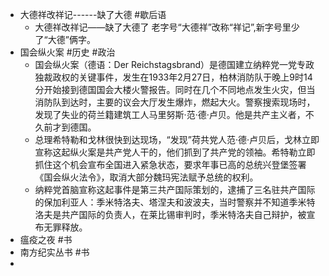 - 大德祥改祥记------缺了大德 #歇后语
	- 大德祥改祥记——缺了大德了 老字号“大德祥”改称“祥记”,新字号里少了“大德”俩字。
- 国会纵火案 #历史 #政治
	- 国会纵火案（德语：Der Reichstagsbrand）是德国建立纳粹党一党专政独裁政权的关键事件，发生在1933年2月27日，柏林消防队于晚上9时14分开始接到德国国会大楼火警报告。同时在几个不同地点发生火灾，但当消防队到达时，主要的议会大厅发生爆炸，燃起大火。警察搜索现场时，发现了失业的荷兰籍建筑工人马里努斯·范·德·卢贝。他是共产主义者，不久前才到德国。
	- 总理希特勒和戈林很快到达现场，“发现”荷共党人范·德·卢贝后，戈林立即宣称这起纵火案是共产党人干的，他们抓到了共产党的领袖。希特勒立即抓住这个机会宣布全国进入紧急状态，要求年事已高的总统兴登堡签署《国会纵火法令》，取消大部分魏玛宪法赋予总统的权利。
	- 纳粹党首脑宣称这起事件是第三共产国际策划的，逮捕了三名驻共产国际的保加利亚人：季米特洛夫、塔涅夫和波波夫，当时警察并不知道季米特洛夫是共产国际的负责人，在莱比锡审判时，季米特洛夫自己辩护，被宣布无罪释放。
- 瘟疫之夜 #书
- 南方纪实丛书 #书
-